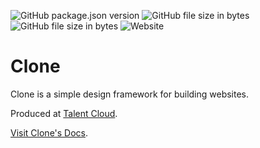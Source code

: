![GitHub package.json version](https://img.shields.io/github/package-json/v/joshdrink/clone-framework.svg)
![GitHub file size in bytes](https://img.shields.io/github/size/joshdrink/clone-framework/dist/css/gzip/clone.min.css.gz.svg?label=CSS%20%28minified%2C%20gzipped%29)
![GitHub file size in bytes](https://img.shields.io/github/size/joshdrink/clone-framework/dist/js/gzip/clone.min.js.gz.svg?label=JS%20%28minified%2C%20gzipped%29)
![Website](https://img.shields.io/website/http/clone-documentation.s3-website.ca-central-1.amazonaws.com.svg?down_message=Docs%20Down&up_message=Visit%20Docs)

# Clone

Clone is a simple design framework for building websites.

Produced at [Talent Cloud](https://talent.canada.ca/).

[Visit Clone's Docs](http/clone-documentation.s3-website.ca-central-1.amazonaws.com).